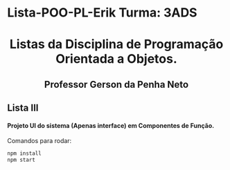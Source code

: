 # Lista-POO-PL-Erik Turma: 3ADS

<div align="center">

# Listas da Disciplina de Programação Orientada a Objetos.

## Professor Gerson da Penha Neto
</div>
<span id="3">

## Lista III
#### Projeto UI do sistema (Apenas interface) em Componentes de Função.
Comandos para rodar: 

```cmd
npm install
npm start
```
